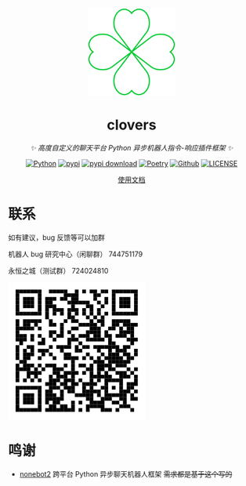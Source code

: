 <div align="center">

<a href="https://clovers-project.github.io/"><img src="./attachment/icon.svg" width="180" height="180" alt="clovers"></a>

# clovers

_✨ 高度自定义的聊天平台 Python 异步机器人指令-响应插件框架 ✨_

[![Python](https://img.shields.io/badge/Python-3.12+-blue.svg)](https://www.python.org/)
[![pypi](https://img.shields.io/pypi/v/clovers.svg)](https://pypi.python.org/pypi/clovers)
[![pypi download](https://img.shields.io/pypi/dm/clovers)](https://pypi.python.org/pypi/clovers)
[![Poetry](https://img.shields.io/endpoint?url=https://python-poetry.org/badge/v0.json)](https://python-poetry.org/)
[![Github](https://img.shields.io/badge/GitHub-Clovers-00CC33?logo=github)](https://github.com/clovers-project/clovers)
[![LICENSE](https://img.shields.io/github/license/clovers-project/clovers.svg)](./LICENSE)

[使用文档](https://clovers-project.github.io/)

</div>

# 联系

如有建议，bug 反馈等可以加群

机器人 bug 研究中心（闲聊群） 744751179

永恒之城（测试群） 724024810

![群号](./attachment/qrcode.svg)

# 鸣谢

- [nonebot2](https://github.com/nonebot/nonebot2) 跨平台 Python 异步聊天机器人框架 ~~需求都是基于这个写的~~
